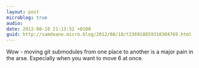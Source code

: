 ```yaml
---
layout: post
microblog: true
audio: 
date: 2012-08-18 21:13:52 +0100
guid: http://samdeane.micro.blog/2012/08/18/t236918859318304769.html
---
```

Wow - moving git submodules from one place to another is a major pain in the arse. Especially when you want to move 6 at once.
